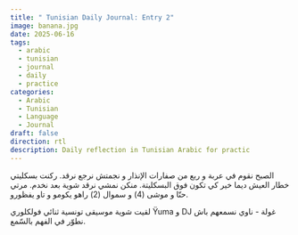 ```yaml
---
title: " Tunisian Daily Journal: Entry 2"
image: banana.jpg
date: 2025-06-16
tags:
  - arabic
  - tunisian
  - journal
  - daily
  - practice
categories:
  - Arabic
  - Tunisian
  - Language
  - Journal
draft: false
direction: rtl
description: Daily reflection in Tunisian Arabic for practic
---
```

الصبح نقوم في عربة و ربع من صفارات الإنذار و   نجمتش نرجع نرقد. ركنت بسكليتي خطار العيش ديما خير كي تكون فوق البسكليتة. منكن نمشي نرقد شوية بعد نخدم. مرتي حنّا و موشى (4) و سموال (2) راهو يكومو و تاو يفظورو.

لقيت شوية موسيقى تونسية ثنائي فولكلوري Ÿuma و DJ غولة - ناوي نسمعهم باش نطوّر في الفهم بالسّمع.

